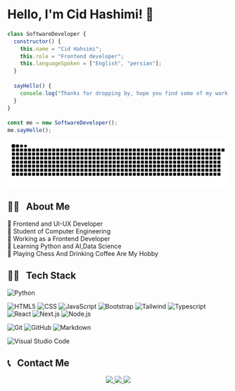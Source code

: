 # Hello, I'm Cid Hashimi! 👋

```javascript
class SoftwareDeveloper {
  constructor() {
    this.name = "Cid Hahsimi";
    this.role = "Frontend developer";
    this.languageSpoken = ["English", "persian"];
  }

  sayHello() {
    console.log("Thanks for dropping by, hope you find some of my work interesting.");
  }
}

const me = new SoftwareDeveloper();
me.sayHello();
```

<img align="center" src="https://raw.githubusercontent.com/imrrobat/imrrobat/d1b244e170d2b75fdda3efd499eaaf163f7a617c/images/github-contribution-grid-snake.svg" />












<h2>👨‍💻 &nbsp; About Me</h2>

🤩  Frontend and UI-UX Developer <br />
🤩  Student of Computer Engineering <br />
🤩  Working as a Frontend Developer <br />
🤩  Learning Python and AI,Data Science <br />
🤩  Playing Chess And Drinking Coffee Are My Hobby <br />


<h2>👨‍💻 &nbsp; Tech Stack</h2>


  ![Python](https://img.shields.io/badge/-Python-333333?style=flat&logo=python)


  ![HTML5](https://img.shields.io/badge/-HTML5-333333?style=flat&logo=HTML5)
  ![CSS](https://img.shields.io/badge/-CSS-333333?style=flat&logo=CSS3&logoColor=1572B6)
  ![JavaScript](https://img.shields.io/badge/-JavaScript-333333?style=flat&logo=javascript)
  ![Bootstrap](https://img.shields.io/badge/-Bootstrap-333333?style=flat&logo=bootstrap&logoColor=563D7C)
  ![Tailwind](https://img.shields.io/badge/tailwindcss-0F172A?&logo=tailwindcss)
  ![Typescript](https://shields.io/badge/TypeScript-3178C6?logo=TypeScript&logoColor=FFF)
  ![React](https://img.shields.io/badge/-React-333333?style=flat&logo=react)
  ![Next.js](https://img.shields.io/badge/next.js-000000?&logo=nextdotjs&logoColor=white)
  ![Node.js](https://img.shields.io/badge/-Node.js-333333?style=flat&logo=node.js)
  


  ![Git](https://img.shields.io/badge/-Git-333333?style=flat&logo=git)
  ![GitHub](https://img.shields.io/badge/-GitHub-333333?style=flat&logo=github)
  ![Markdown](https://img.shields.io/badge/-Markdown-333333?style=flat&logo=markdown) <br />


  ![Visual Studio Code](https://img.shields.io/badge/-Visual%20Studio%20Code-333333?style=flat&logo=visual-studio-code&logoColor=007ACC)
<br />


<h2>📞 &nbsp; Contact Me </h2>

<p align="center">
  <a href="https://w3front.vercel.app/">
    <img src="https://img.shields.io/badge/Website-w3front.vercel.app-blue?style=flat&logo=google-chrome" />
  </a>
  <a href="https://instagram.com/cidhashimi/">
    <img src="https://img.shields.io/badge/Instagram-@cidhashimi-red?style=flat&logo=instagram" />
  </a>
  <a href="https://t.me/cidhashimi/">
    <img src="https://img.shields.io/badge/Telegram-@cidhashimi-blue?style=flat&logo=telegram" />
  </a>
</p>




